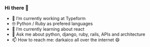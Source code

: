 ### Hi there 👋

- 🔭 I’m currently working at Typeform
- 🤓 Python / Ruby as prefered languages
- 🌱 I’m currently learning about react
- 💬 Ask me about python, django, ruby, rails, APIs and architecture
- 📫 How to reach me: darkaico all over the internet 😄
